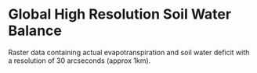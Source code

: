 # Global High Resolution Soil Water Balance

Raster data containing actual evapotranspiration and soil water deficit with a resolution of 30 arcseconds (approx 1km).

